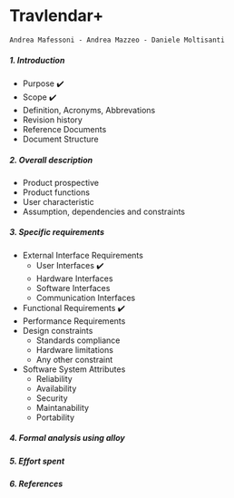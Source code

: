 # Travlendar+
`Andrea Mafessoni - Andrea Mazzeo - Daniele Moltisanti`
##### 1. Introduction
 * Purpose :heavy_check_mark:
 * Scope :heavy_check_mark:
 * Definition, Acronyms, Abbrevations
 * Revision history
 * Reference Documents
 * Document Structure
##### 2. Overall description
 * Product prospective
 * Product functions
 * User characteristic
 * Assumption, dependencies and constraints
##### 3. Specific requirements
 * External Interface Requirements
   * User Interfaces :heavy_check_mark:
   * Hardware Interfaces
   * Software Interfaces
   * Communication Interfaces
 * Functional Requirements :heavy_check_mark:
 * Performance Requirements
 * Design constraints
   * Standards compliance
   * Hardware limitations
   * Any other constraint
 * Software System Attributes
   * Reliability
   * Availability
   * Security
   * Maintanability
   * Portability
##### 4. Formal analysis using alloy
##### 5. Effort spent
##### 6. References
